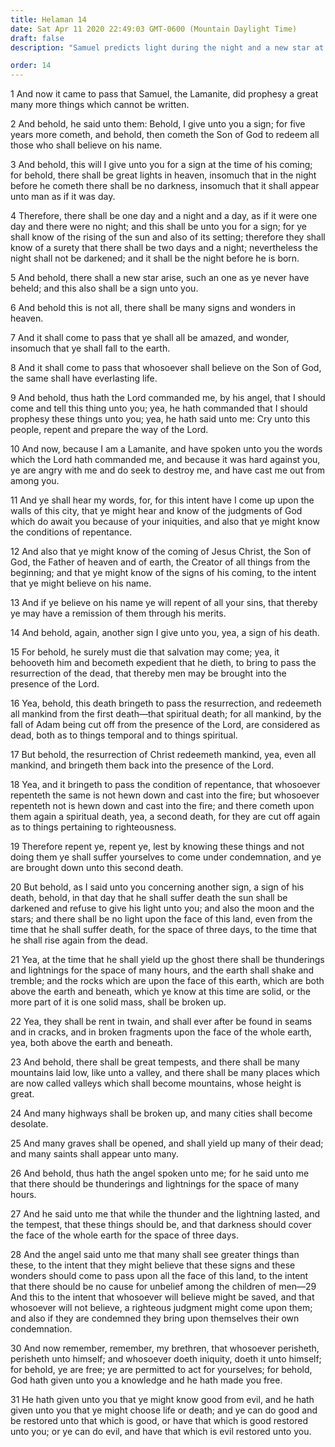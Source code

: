 ```yaml
---
title: Helaman 14
date: Sat Apr 11 2020 22:49:03 GMT-0600 (Mountain Daylight Time)
draft: false
description: "Samuel predicts light during the night and a new star at Christ’s birth—Christ redeems men from temporal and spiritual death—The signs of His death include three days of darkness, the rending of the rocks, and great upheavals of nature. About 6 B.C."

order: 14
---
```

    
1 And now it came to pass that Samuel, the Lamanite, did prophesy a great many more things which cannot be written.

2 And behold, he said unto them: Behold, I give unto you a sign; for five years more cometh, and behold, then cometh the Son of God to redeem all those who shall believe on his name.

3 And behold, this will I give unto you for a sign at the time of his coming; for behold, there shall be great lights in heaven, insomuch that in the night before he cometh there shall be no darkness, insomuch that it shall appear unto man as if it was day.

4 Therefore, there shall be one day and a night and a day, as if it were one day and there were no night; and this shall be unto you for a sign; for ye shall know of the rising of the sun and also of its setting; therefore they shall know of a surety that there shall be two days and a night; nevertheless the night shall not be darkened; and it shall be the night before he is born.

5 And behold, there shall a new star arise, such an one as ye never have beheld; and this also shall be a sign unto you.

6 And behold this is not all, there shall be many signs and wonders in heaven.

7 And it shall come to pass that ye shall all be amazed, and wonder, insomuch that ye shall fall to the earth.

8 And it shall come to pass that whosoever shall believe on the Son of God, the same shall have everlasting life.

9 And behold, thus hath the Lord commanded me, by his angel, that I should come and tell this thing unto you; yea, he hath commanded that I should prophesy these things unto you; yea, he hath said unto me: Cry unto this people, repent and prepare the way of the Lord.

10 And now, because I am a Lamanite, and have spoken unto you the words which the Lord hath commanded me, and because it was hard against you, ye are angry with me and do seek to destroy me, and have cast me out from among you.

11 And ye shall hear my words, for, for this intent have I come up upon the walls of this city, that ye might hear and know of the judgments of God which do await you because of your iniquities, and also that ye might know the conditions of repentance.

12 And also that ye might know of the coming of Jesus Christ, the Son of God, the Father of heaven and of earth, the Creator of all things from the beginning; and that ye might know of the signs of his coming, to the intent that ye might believe on his name.

13 And if ye believe on his name ye will repent of all your sins, that thereby ye may have a remission of them through his merits.

14 And behold, again, another sign I give unto you, yea, a sign of his death.

15 For behold, he surely must die that salvation may come; yea, it behooveth him and becometh expedient that he dieth, to bring to pass the resurrection of the dead, that thereby men may be brought into the presence of the Lord.

16 Yea, behold, this death bringeth to pass the resurrection, and redeemeth all mankind from the first death—that spiritual death; for all mankind, by the fall of Adam being cut off from the presence of the Lord, are considered as dead, both as to things temporal and to things spiritual.

17 But behold, the resurrection of Christ redeemeth mankind, yea, even all mankind, and bringeth them back into the presence of the Lord.

18 Yea, and it bringeth to pass the condition of repentance, that whosoever repenteth the same is not hewn down and cast into the fire; but whosoever repenteth not is hewn down and cast into the fire; and there cometh upon them again a spiritual death, yea, a second death, for they are cut off again as to things pertaining to righteousness.

19 Therefore repent ye, repent ye, lest by knowing these things and not doing them ye shall suffer yourselves to come under condemnation, and ye are brought down unto this second death.

20 But behold, as I said unto you concerning another sign, a sign of his death, behold, in that day that he shall suffer death the sun shall be darkened and refuse to give his light unto you; and also the moon and the stars; and there shall be no light upon the face of this land, even from the time that he shall suffer death, for the space of three days, to the time that he shall rise again from the dead.

21 Yea, at the time that he shall yield up the ghost there shall be thunderings and lightnings for the space of many hours, and the earth shall shake and tremble; and the rocks which are upon the face of this earth, which are both above the earth and beneath, which ye know at this time are solid, or the more part of it is one solid mass, shall be broken up.

22 Yea, they shall be rent in twain, and shall ever after be found in seams and in cracks, and in broken fragments upon the face of the whole earth, yea, both above the earth and beneath.

23 And behold, there shall be great tempests, and there shall be many mountains laid low, like unto a valley, and there shall be many places which are now called valleys which shall become mountains, whose height is great.

24 And many highways shall be broken up, and many cities shall become desolate.

25 And many graves shall be opened, and shall yield up many of their dead; and many saints shall appear unto many.

26 And behold, thus hath the angel spoken unto me; for he said unto me that there should be thunderings and lightnings for the space of many hours.

27 And he said unto me that while the thunder and the lightning lasted, and the tempest, that these things should be, and that darkness should cover the face of the whole earth for the space of three days.

28 And the angel said unto me that many shall see greater things than these, to the intent that they might believe that these signs and these wonders should come to pass upon all the face of this land, to the intent that there should be no cause for unbelief among the children of men—29 And this to the intent that whosoever will believe might be saved, and that whosoever will not believe, a righteous judgment might come upon them; and also if they are condemned they bring upon themselves their own condemnation.

30 And now remember, remember, my brethren, that whosoever perisheth, perisheth unto himself; and whosoever doeth iniquity, doeth it unto himself; for behold, ye are free; ye are permitted to act for yourselves; for behold, God hath given unto you a knowledge and he hath made you free.

31 He hath given unto you that ye might know good from evil, and he hath given unto you that ye might choose life or death; and ye can do good and be restored unto that which is good, or have that which is good restored unto you; or ye can do evil, and have that which is evil restored unto you.
